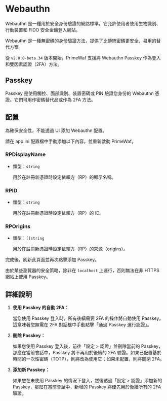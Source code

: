 # Webauthn

Webauthn 是一種用於安全身份驗證的網路標準。它允許使用者使用生物識別、行動裝置和 FIDO 安全金鑰登入網站。

Webauthn 是一種無密碼的身份驗證方法，提供了比傳統密碼更安全、易用的替代方案。

從 `v2.0.0-beta.34` 版本開始，PrimeWaf 支援將 Webauthn Passkey 作為登入和雙因素認證（2FA）方法。

## Passkey

Passkey 是使用觸控、面部識別、裝置密碼或 PIN 驗證您身份的 Webauthn 憑證。它們可用作密碼替代品或作為 2FA 方法。

## 配置

為確保安全性，不能透過 UI 添加 Webauthn 配置。

請在 app.ini 配置檔中手動添加以下內容，並重新啟動 PrimeWaf。

### RPDisplayName

- 類型：`string`

  用於在註冊新憑證時設定依賴方（RP）的顯示名稱。

### RPID

- 類型：`string`

  用於在註冊新憑證時設定依賴方（RP）的 ID。

### RPOrigins

- 類型：`[]string`

  用於在註冊新憑證時設定依賴方（RP）的來源（origins）。

完成後，刷新此頁面並再次點擊添加 Passkey。

由於某些瀏覽器的安全策略，除非在 `localhost` 上運行，否則無法在非 HTTPS 網站上使用 Passkey。

## 詳細說明

1. **使用 Passkey 的自動 2FA：**

   當您使用 Passkey 登入時，所有後續需要 2FA 的操作將自動使用 Passkey。這意味著您無需在 2FA 對話框中手動點擊「通過 Passkey 進行認證」。

2. **刪除 Passkey：**

   如果您使用 Passkey 登入後，前往「設定 > 認證」並刪除當前的 Passkey，那麼在當前會話中，Passkey 將不再用於後續的 2FA 驗證。如果已配置基於時間的一次性密碼（TOTP），則將改為使用它；如果未配置，則將關閉 2FA。

3. **添加新 Passkey：**

   如果您在未使用 Passkey 的情況下登入，然後透過「設定 > 認證」添加新的 Passkey，那麼在當前會話中，新增的 Passkey 將優先用於後續所有的 2FA 驗證。
